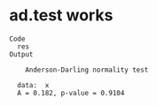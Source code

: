 # ad.test works

    Code
      res
    Output
      
      	Anderson-Darling normality test
      
      data:  x
      A = 0.182, p-value = 0.9104
      

